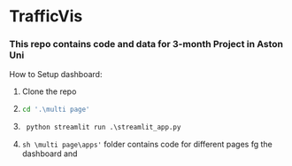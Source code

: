 # TrafficVis

### This repo contains code and data for 3-month Project in Aston Uni

How to Setup dashboard:

1) Clone the repo
2) ```sh
   cd '.\multi page'
   ```
3) ```py
    python streamlit run .\streamlit_app.py
   ```
4)
     ` sh \multi page\apps' ` 
     folder contains code for different pages fg the dashboard and 
